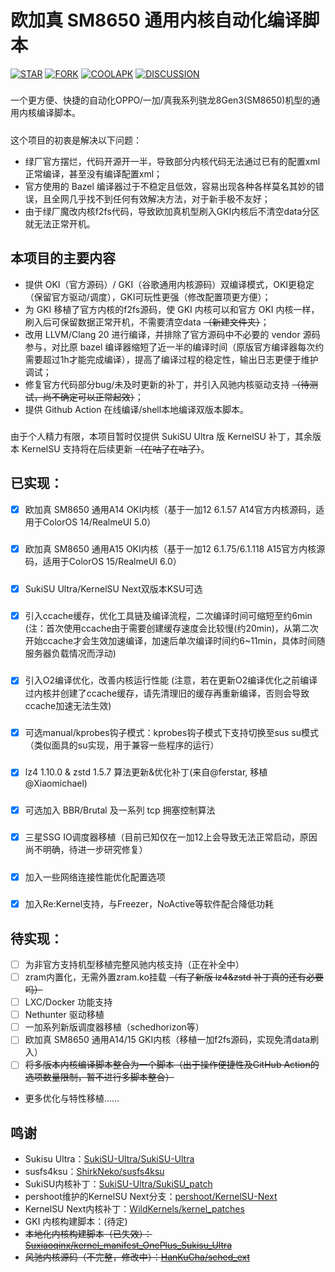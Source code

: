 # 欧加真 SM8650 通用内核自动化编译脚本
[![STAR](https://img.shields.io/github/stars/cctv18/oppo_oplus_realme_sm8650?style=flat&logo=github)](https://github.com/cctv18/oppo_oplus_realme_sm8650/stargazers)
[![FORK](https://img.shields.io/github/forks/cctv18/oppo_oplus_realme_sm8650?style=flat&logo=greasyfork&color=%2394E61A)](https://github.com/cctv18/oppo_oplus_realme_sm8650/forks)
[![COOLAPK](https://img.shields.io/badge/cctv18_2-cctv18_2?style=flat&logo=android&logoColor=FF4500&label=%E9%85%B7%E5%AE%89&color=FF4500)](http://www.coolapk.com/u/22650293)
[![DISCUSSION](https://img.shields.io/badge/%E8%AE%A8%E8%AE%BA%E5%8C%BA-discussions?logo=livechat&logoColor=FFBBFF&color=3399ff)](https://github.com/cctv18/oppo_oplus_realme_sm8650/discussions)
##### 
一个更方便、快捷的自动化OPPO/一加/真我系列骁龙8Gen3(SM8650)机型的通用内核编译脚本。
##### 
这个项目的初衷是解决以下问题：
- 绿厂官方摆烂，代码开源开一半，导致部分内核代码无法通过已有的配置xml正常编译，甚至没有编译配置xml；
- 官方使用的 Bazel 编译器过于不稳定且低效，容易出现各种各样莫名其妙的错误，且全网几乎找不到任何有效解决方法，对于新手极不友好；
- 由于绿厂魔改内核f2fs代码，导致欧加真机型刷入GKI内核后不清空data分区就无法正常开机。
## 本项目的主要内容
- 提供 OKI（官方源码）/ GKI（谷歌通用内核源码）双编译模式，OKI更稳定（保留官方驱动/调度），GKI可玩性更强（修改配置项更方便）；
- 为 GKI 移植了官方内核的f2fs源码，使 GKI 内核可以和官方 OKI 内核一样，刷入后可保留数据正常开机，不需要清空data ~~（新建文件夹）~~；
- 改用 LLVM/Clang 20 进行编译，并排除了官方源码中不必要的 vendor 源码参与，对比原 bazel 编译器缩短了近一半的编译时间（原版官方编译器每次约需要超过1h才能完成编译），提高了编译过程的稳定性，输出日志更便于维护调试；
- 修复官方代码部分bug/未及时更新的补丁，并引入风驰内核驱动支持 ~~（待测试，尚不确定可以正常起效）~~；
- 提供 Github Action 在线编译/shell本地编译双版本脚本。
##### 
由于个人精力有限，本项目暂时仅提供 SukiSU Ultra 版 KernelSU 补丁，其余版本 KernelSU 支持将在后续更新 ~~（在咕了在咕了）~~。
## 已实现：
- [x] 欧加真 SM8650 通用A14 OKI内核（基于一加12 6.1.57 A14官方内核源码，适用于ColorOS 14/RealmeUI 5.0）
##### 
- [x] 欧加真 SM8650 通用A15 OKI内核（基于一加12 6.1.75/6.1.118 A15官方内核源码，适用于ColorOS 15/RealmeUI 6.0）
##### 
- [x] SukiSU Ultra/KernelSU Next双版本KSU可选
##### 
- [x] 引入ccache缓存，优化工具链及编译流程，二次编译时间可缩短至约6min (注：首次使用ccache由于需要创建缓存速度会比较慢(约20min)，从第二次开始ccache才会生效加速编译，加速后单次编译时间约6~11min，具体时间随服务器负载情况而浮动)
##### 
- [x] 引入O2编译优化，改善内核运行性能 (注意，若在更新O2编译优化之前编译过内核并创建了ccache缓存，请先清理旧的缓存再重新编译，否则会导致ccache加速无法生效)
##### 
- [x] 可选manual/kprobes钩子模式：kprobes钩子模式下支持切换至sus su模式（类似面具的su实现，用于兼容一些程序的运行）
##### 
- [x] lz4 1.10.0 & zstd 1.5.7 算法更新&优化补丁(来自@ferstar, 移植@Xiaomichael)
##### 
- [x] 可选加入 BBR/Brutal 及一系列 tcp 拥塞控制算法
##### 
- [x] 三星SSG IO调度器移植（目前已知仅在一加12上会导致无法正常启动，原因尚不明确，待进一步研究修复）
##### 
- [x] 加入一些网络连接性能优化配置选项
##### 
- [x] 加入Re:Kernel支持，与Freezer，NoActive等软件配合降低功耗
## 待实现：
- [ ] 为非官方支持机型移植完整风驰内核支持（正在补全中）
- [ ] zram内置化，无需外置zram.ko挂载 ~~（有了新版 lz4&zstd 补丁真的还有必要吗）~~
- [ ] LXC/Docker 功能支持
- [ ] Nethunter 驱动移植
- [ ] 一加系列新版调度器移植（schedhorizon等）
- [ ] 欧加真 SM8650 通用A14/15 GKI内核（移植一加f2fs源码，实现免清data刷入）
- [ ] ~~将多版本内核编译脚本整合为一个脚本（出于操作便捷性及GitHub Action的选项数量限制，暂不进行多脚本整合）~~
- 更多优化与特性移植……
##### 
##### 
##### 
## 鸣谢
- Sukisu Ultra：[SukiSU-Ultra/SukiSU-Ultra](https://github.com/SukiSU-Ultra/SukiSU-Ultra)
- susfs4ksu：[ShirkNeko/susfs4ksu](https://github.com/ShirkNeko/susfs4ksu)
- SukiSU内核补丁：[SukiSU-Ultra/SukiSU_patch](https://github.com/SukiSU-Ultra/SukiSU_patch)
- pershoot维护的KernelSU Next分支：[pershoot/KernelSU-Next](https://github.com/pershoot/KernelSU-Next)
- KernelSU Next内核补丁：[WildKernels/kernel_patches](https://github.com/WildKernels/kernel_patches)
- GKI 内核构建脚本：(待定)
- ~~本地化内核构建脚本（已失效）：[Suxiaoqinx/kernel_manifest_OnePlus_Sukisu_Ultra](https://github.com/Suxiaoqinx/kernel_manifest_OnePlus_Sukisu_Ultra)~~
- ~~风驰内核源码（不完整，修改中）：[HanKuCha/sched_ext](https://github.com/HanKuCha/sched_ext)~~
